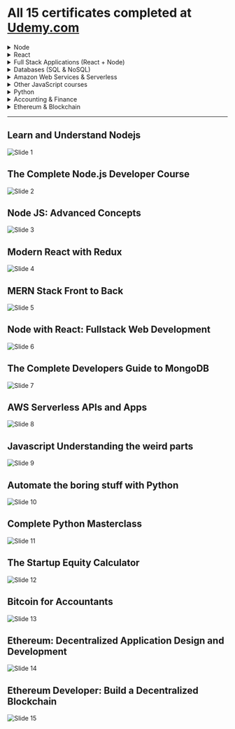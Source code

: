 # All 15 certificates completed at [Udemy.com](http://www.udemy.com)

<details>
  <summary> Node</summary>

  * [Learn and Understand Node.js](#user-content-learn-and-understand-nodejs)
  * [The Complete Node.js Developer Course](#user-content-the-complete-nodejs-developer-course)
  * [Node JS Advanced Concepts](#user-content-node-js-advanced-concepts)

</details>

<details>
  <summary> React</summary>

  * [Modern React with Redux](#user-content-modern-react-with-redux)

</details>

<details>
  <summary> Full Stack Applications (React + Node)</summary>

  * [MERN Stack Front to Back](#user-content-mern-stack-front-to-back)
  * [Node with React: Fullstack Web Development](#user-content-node-with-react-fullstack-web-development)

</details>

<details>
  <summary> Databases (SQL & NoSQL)</summary>

  * [The Complete Developers Guide to MongoDB](#user-content-the-complete-developers-guide-to-mongodb)

</details>

<details>
  <summary> Amazon Web Services & Serverless</summary>

  * [AWS Serverless APIs and Apps](#user-content-aws-serverless-apis-and-apps)

</details>

<details>

  <summary> Other JavaScript courses</summary>

  * [Javascript Understanding the weird parts](#user-content-javascript-understanding-the-weird-parts)

</details>

<details>

  <summary> Python</summary>

  * [Automate the boring stuff with Python](#user-content-automate-the-boring-stuff-with-python)
  * [Complete Python Masterclass](#user-content-complete-python-masterclass)

</details>

<details>

  <summary> Accounting & Finance</summary>

  * [The Startup Equity Calculator](#user-content-the-startup-equity-calculator)
  * [Bitcoin for Accountants](#user-content-bitcoin-for-accountants)

</details>

<details>

  <summary> Ethereum & Blockchain</summary>

  * [Ethereum: Decentralized Application Design and Development](#user-content-ethereum-decentralized-application-design-and-development)
  * [Ethereum Developer: Build a Decentralized Blockchain](#user-content-ethereum-developer-build-a-decentralized-blockchain)

</details>


<hr>

## Learn and Understand Nodejs
![Slide 1](certificates/Learn_and_Understand_Nodejs.jpg)

## The Complete Node.js Developer Course
![Slide 2](certificates/The_complete_Node.js_developer_course.jpg)

## Node JS: Advanced Concepts
![Slide 3](certificates/Node_JS_Advanced_Concepts.jpg)

## Modern React with Redux
![Slide 4](certificates/Modern_React_with_Redux.jpg)

## MERN Stack Front to Back
![Slide 5](certificates/MERN_Stack_Front_To_Back.jpg)

## Node with React: Fullstack Web Development
![Slide 6](certificates/Node_with_React_Fullstack_Web_Development.jpg)

## The Complete Developers Guide to MongoDB
![Slide 7](certificates/The_Complete_Developers_Guide_to_MongoDB.jpg)

## AWS Serverless APIs and Apps
![Slide 8](certificates/AWS_Serverless_APIs_and_Apps.jpg)

## Javascript Understanding the weird parts
![Slide 9](certificates/Javascript_Understanding_the_weird_parts.jpg)

## Automate the boring stuff with Python
![Slide 10](certificates/Automate_the_boring_stuff_with_Python.jpg)

## Complete Python Masterclass
![Slide 11](certificates/Complete_Python_Masterclass.jpg)

## The Startup Equity Calculator
![Slide 12](certificates/The_Startup_Equity_Calculator.jpg)

## Bitcoin for Accountants
![Slide 13](certificates/Bitcoin_for_Accountants.jpg)

## Ethereum: Decentralized Application Design and Development
![Slide 14](certificates/Ethereum_Decentralized_Application_Design_and_Development.jpg)

## Ethereum Developer: Build a Decentralized Blockchain
![Slide 15](certificates/Ethereum_Developer_Build_A_Decentralised_Blockchain.jpg)

